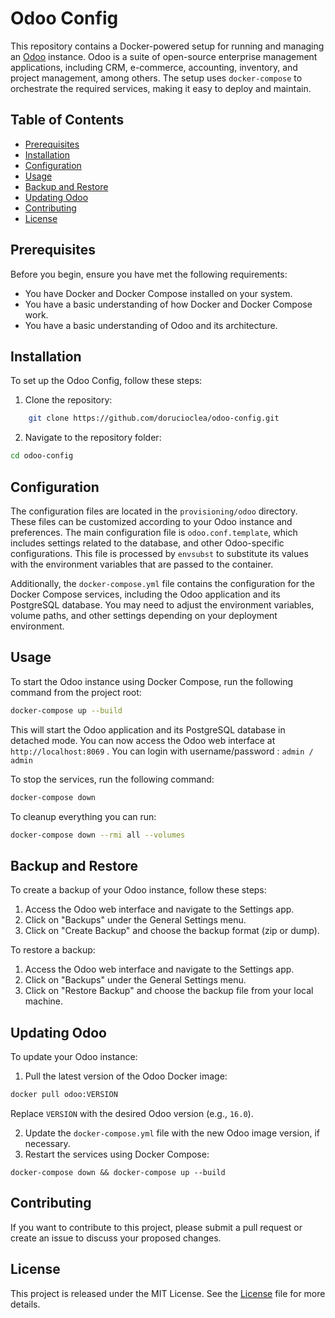 # Odoo Config

This repository contains a Docker-powered setup for running and managing an [Odoo](https://www.odoo.com/) instance. Odoo is a suite of open-source enterprise management applications, including CRM, e-commerce, accounting, inventory, and project management, among others. The setup uses `docker-compose` to orchestrate the required services, making it easy to deploy and maintain.

## Table of Contents

- [Prerequisites](#prerequisites)
- [Installation](#installation)
- [Configuration](#configuration)
- [Usage](#usage)
- [Backup and Restore](#backup-and-restore)
- [Updating Odoo](#updating-odoo)
- [Contributing](#contributing)
- [License](#license)

## Prerequisites

Before you begin, ensure you have met the following requirements:

- You have Docker and Docker Compose installed on your system.
- You have a basic understanding of how Docker and Docker Compose work.
- You have a basic understanding of Odoo and its architecture.

## Installation

To set up the Odoo Config, follow these steps:

1. Clone the repository:

```bash
    git clone https://github.com/dorucioclea/odoo-config.git
```

2. Navigate to the repository folder:

```bash
cd odoo-config
```

## Configuration

The configuration files are located in the `provisioning/odoo` directory. These files can be customized according to your Odoo instance and preferences. The main configuration file is `odoo.conf.template`, which includes settings related to the database, and other Odoo-specific configurations. This file is processed by `envsubst` to substitute its values with the environment variables that are passed to the container.

Additionally, the `docker-compose.yml` file contains the configuration for the Docker Compose services, including the Odoo application and its PostgreSQL database. You may need to adjust the environment variables, volume paths, and other settings depending on your deployment environment.

## Usage

To start the Odoo instance using Docker Compose, run the following command from the project root:

```bash
docker-compose up --build
```


This will start the Odoo application and its PostgreSQL database in detached mode. You can now access the Odoo web interface at `http://localhost:8069` . You can login with username/password : `admin / admin`

To stop the services, run the following command:

```bash
docker-compose down
```

To cleanup everything you can run: 

```bash
docker-compose down --rmi all --volumes
```

## Backup and Restore

To create a backup of your Odoo instance, follow these steps:

1. Access the Odoo web interface and navigate to the Settings app.
2. Click on "Backups" under the General Settings menu.
3. Click on "Create Backup" and choose the backup format (zip or dump).

To restore a backup:

1. Access the Odoo web interface and navigate to the Settings app.
2. Click on "Backups" under the General Settings menu.
3. Click on "Restore Backup" and choose the backup file from your local machine.

## Updating Odoo

To update your Odoo instance:

1. Pull the latest version of the Odoo Docker image:

```bash
docker pull odoo:VERSION
```

Replace `VERSION` with the desired Odoo version (e.g., `16.0`).

2. Update the `docker-compose.yml` file with the new Odoo image version, if necessary.
3. Restart the services using Docker Compose:

```
docker-compose down && docker-compose up --build
```

## Contributing

If you want to contribute to this project, please submit a pull request or create an issue to discuss your proposed changes.

## License

This project is released under the MIT License. See the [License](LICENSE) file for more details.

